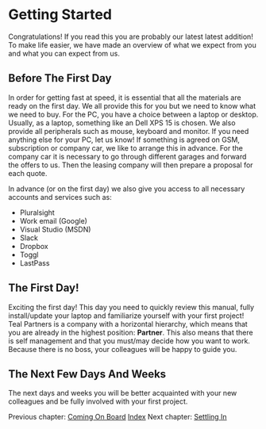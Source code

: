 # Getting Started

Congratulations! If you read this you are probably our latest latest addition! 
To make life easier, we have made an overview of what we expect from you and what you can expect from us.

## Before The First Day

In order for getting fast at speed, it is essential that all the materials are ready on the first day.
We all provide this for you but we need to know what we need to buy.
For the PC, you have a choice between a laptop or desktop.
 Usually, as a laptop, something like an Dell XPS 15 is chosen. 
We also provide all peripherals such as mouse, keyboard and monitor.
If you need anything else for your PC, let us know!
If something is agreed on GSM, subscription or company car, we like to arrange this in advance. 
For the company car it is necessary to go through different garages and forward the offers to us.
Then the leasing company will then prepare a proposal for each quote.

In advance (or on the first day) we also give you access to all necessary accounts and services such as:
* Pluralsight
* Work email (Google)
* Visual Studio (MSDN)
* Slack
* Dropbox
* Toggl
* LastPass

## The First Day!

Exciting the first day!
This day you need to quickly review this manual, fully install/update your laptop and familiarize yourself with your first project! 
Teal Partners is a company with a horizontal hierarchy, which means that you are already in the highest position: **Partner**.
This also means that there is self management and that you must/may decide how you want to work.
Because there is no boss, your colleagues will be happy to guide you.


## The Next Few Days And Weeks

The next days and weeks you will be better acquainted with your new colleagues and be fully involved with your first project.


Previous chapter: [Coming On Board](https://github.com/tealpartners/handbook/blob/master/ComingOnBoard.md)
[Index](https://github.com/tealpartners/handbook/blob/master/README.md)
Next chapter: [Settling In](https://github.com/tealpartners/handbook/blob/master/SettlingIn.md)
